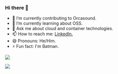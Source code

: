 ### Hi there 👋

- 🔭 I’m currently contributing to Orcasound.
- 🌱 I’m currently learning about OSS. 
- 💬 Ask me about cloud and container technologies.
- 📫 How to reach me: <a href="https://www.linkedin.com/in/karan-mishra-1224681a2/">LinkedIn.</a>
- 😄 Pronouns: He/Him.
- ⚡ Fun fact: I'm Batman.

<img src="https://github-readme-stats.vercel.app/api/top-langs/?username=karan2704&theme=dark&layout=compact">

![](https://komarev.com/ghpvc/?username=your-github-username&color=blue)
